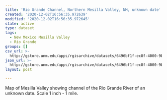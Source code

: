 ```yaml
---
title: 'Rio Grande Channel, Northern Mesilla Valley, NM, unknown date'
created: '2020-12-02T16:56:35.972639'
modified: '2020-12-02T16:56:35.972645'
state: active
type: dataset
tags:
  - New Mexico Mesilla Valley
  - Rio Grande
groups: []
csv_url: >-
  http://gstore.unm.edu/apps/rgisarchive/datasets/6496bf1f-ec8f-4000-9bab-5515e03813a5/mes_nunkshp.derived.csv
json_url: >-
  http://gstore.unm.edu/apps/rgisarchive/datasets/6496bf1f-ec8f-4000-9bab-5515e03813a5/mes_nunkshp.derived.json
layout: post

---
```

Map of Mesilla Valley showing channel of the Rio Grande River of an unknown
				date. Scale 1 inch - 1 mile.
